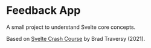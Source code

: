 # Feedback App

A small project to understand Svelte core concepts.

Based on [Svelte Crash Course](https://www.youtube.com/watch?v=3TVy6GdtNuQ) by Brad Traversy (2021).

